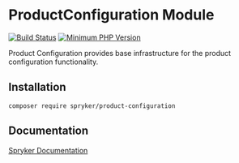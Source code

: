 # ProductConfiguration Module
[![Build Status](https://travis-ci.org/spryker/product-configuration.svg)](https://travis-ci.org/spryker/product-configuration)
[![Minimum PHP Version](https://img.shields.io/badge/php-%3E%3D%207.3-8892BF.svg)](https://php.net/)

Product Configuration provides base infrastructure for the product configuration functionality.

## Installation

```
composer require spryker/product-configuration
```

## Documentation

[Spryker Documentation](https://academy.spryker.com/developing_with_spryker/module_guide/modules.html)
